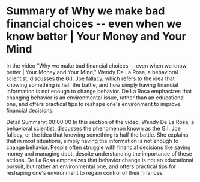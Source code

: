 # Summary of Why we make bad financial choices -- even when we know better | Your Money and Your Mind

In the video "Why we make bad financial choices -- even when we know better | Your Money and Your Mind," Wendy De La Rosa, a behavioral scientist, discusses the G.I. Joe fallacy, which refers to the idea that knowing something is half the battle, and how simply having financial information is not enough to change behavior. De La Rosa emphasizes that changing behavior is an environmental issue, rather than an educational one, and offers practical tips to reshape one's environment to improve financial decisions.

Detail Summary: 
00:00:00
In this section of the video, Wendy De La Rosa, a behavioral scientist, discusses the phenomenon known as the G.I. Joe fallacy, or the idea that knowing something is half the battle. She explains that in most situations, simply having the information is not enough to change behavior. People often struggle with financial decisions like saving money and managing debt, despite understanding the importance of these actions. De La Rosa emphasizes that behavior change is not an educational pursuit, but rather an environmental one, and offers practical tips for reshaping one's environment to regain control of their finances.

